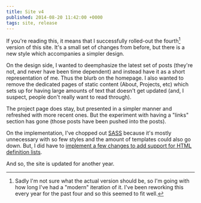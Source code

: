 ```yaml
---
title: Site v4
published: 2014-08-20 11:42:00 +0000
tags: site, release
---
```


If you're reading this, it means that I successfully rolled-out the fourth[^1]
version of this site. It's a small set of changes from before, but there is a
new style which accompanies a simpler design.

On the design side, I wanted to deemphasize the latest set of posts (they're
not, and never have been time dependent) and instead have it as a short
representation of me. Thus the blurb on the homepage. I also wanted to remove
the dedicated pages of static content (About, Projects, etc) which sets up for
having large amounts of text that doesn't get updated (and, I suspect, people
don't really want to read through).

The project page does stay, but presented in a simpler manner and refreshed
with more recent ones. But the experiment with having a "links" section has
gone (those posts have been pushed into the posts).

On the implementation, I've chopped out [SASS][] because it's mostly
unnecessary with so few styles and the amount of templates could also go down.
But, I did have to [implement a few changes to add support for HTML definition
lists][definition_lists].

And so, the site is updated for another year.

[^1]: Sadly I'm not sure what the actual version should be, so I'm going with
      how long I've had a "modern" iteration of it. I've been reworking this
      every year for the past four and so this seemed to fit well.

[SASS]: http://sass-lang.com
[definition_lists]: /posts/custom-pandoc-options-hakyll-4.html
